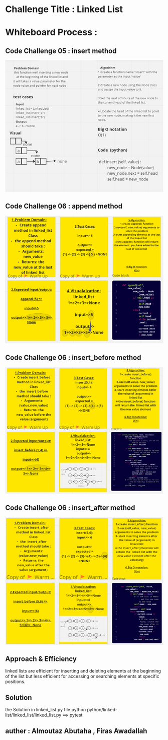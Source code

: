 # Challenge Title : Linked List
# Whiteboard Process :
## Code Challenge 05 : insert method
![linked-list](./insert.PNG)
## Code Challenge 06 : append method
![append](./append.png)
## Code Challenge 06 : insert_before method
![insert_before](./code6_Insert_befor.png)
## Code Challenge 06 : insert_after method
![insert_after](./code6_insert_after.png)

## Approach & Efficiency
linked lists are efficient for inserting and deleting elements at the beginning of the list but less efficient for accessing or searching elements at specific positions. 

## Solution
the Solution in linked_list.py file
python python/linked-list/linked_list/linked_list.py
==> pytest
## auther : Almoutaz Abutaha , Firas Awadallah